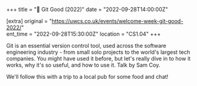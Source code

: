 +++
title = "💬 Git Good (2022)"
date = "2022-09-28T14:00:00Z"

[extra]
original = "https://uwcs.co.uk/events/welcome-week-git-good-2022/"    
ent_time = "2022-09-28T15:30:00Z"
location = "CS1.04"
+++

Git is an essential version control tool, used across the software engineering industry - from small solo projects to the world's largest tech companies. You might have used it before, but let's really dive in to how it works, why it's so useful, and how to use it. Talk by Sam Coy.  
  
We'll follow this with a trip to a local pub for some food and chat\!

